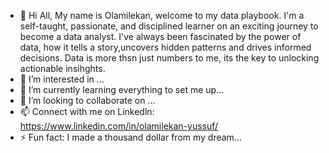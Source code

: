 - 👋 Hi All, My name is Olamilekan, welcome to my data playbook. I'm a self-taught, passionate, and disciplined learner on an exciting journey to become a data analyst. I've always been fascinated by the power of data, how it tells a story,uncovers hidden patterns and drives informed decisions. Data is more thsn just numbers to me, its the key to unlocking actionable insihghts.  
- 👀 I’m interested in ...
- 🌱 I’m currently learning everything to set me up...
- 💞️ I’m looking to collaborate on ...
- 📫 Connect with me on Linkedln: https://www.linkedin.com/in/olamilekan-yussuf/ 
- ⚡ Fun fact: I made a thousand dollar from my dream...

<!---
ollamilaykan/ollamilaykan is a ✨ special ✨ repository because its `README.md` (this file) appears on your GitHub profile.
You can click the Preview link to take a look at your changes.
--->
